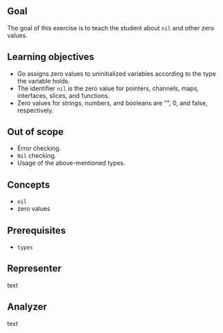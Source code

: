 ## Goal

The goal of this exercise is to teach the student about `nil` and other zero values.

## Learning objectives

- Go assigns zero values to uninitialized variables according to the type the variable holds.
- The identifier `nil` is the zero value for pointers, channels, maps, interfaces, slices, and functions.
- Zero values for strings, numbers, and booleans are "", 0, and false, respectively.

## Out of scope

- Error checking.
- `Nil` checking.
- Usage of the above-mentioned types.

## Concepts

- `nil`
- zero values

## Prerequisites

- `types`

## Representer

text

## Analyzer

text
